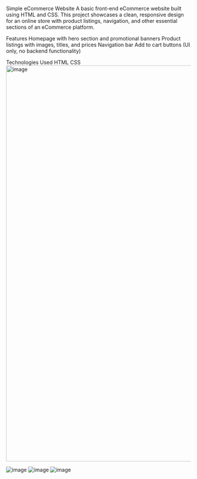 Simple eCommerce Website
A basic front-end eCommerce website built using HTML and CSS. This project showcases a clean, responsive design for an online store with product listings, navigation, and other essential sections of an eCommerce platform.

 Features
Homepage with hero section and promotional banners
Product listings with images, titles, and prices
Navigation bar 
Add to cart buttons (UI only, no backend functionality)

Technologies Used
HTML
CSS
<img width="1908" height="1081" alt="image" src="https://github.com/user-attachments/assets/39f9154a-cfac-483e-a2a9-998439fd4bcc" />

![image](https://github.com/user-attachments/assets/a4ab18e0-38a9-4259-ae2d-8e5e6d571beb)
![image](https://github.com/user-attachments/assets/d7f143a8-ce05-4602-ac4e-b3889e8fa5b3)
![image](https://github.com/user-attachments/assets/f53a2108-8b7c-422f-ba7d-ca3929f1c7ed)



